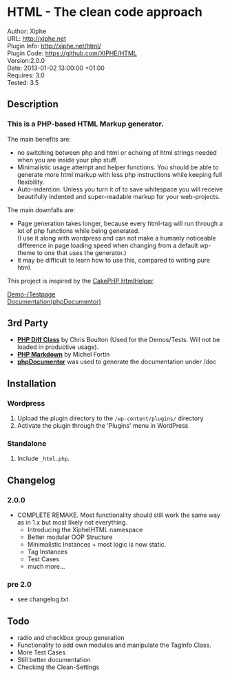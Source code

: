 HTML - The clean code approach
==============================

Author: Xiphe  
URL: http://xiphe.net  
Plugin Info: http://xiphe.net/html/  
Plugin Code: https://github.com/XIPHE/HTML  
Version:2.0.0  
Date: 2013-01-02 13:00:00 +01:00  
Requires: 3.0  
Tested: 3.5  




Description
-----------

### This is a PHP-based HTML Markup generator.

The main benefits are:

* no switching between php and html or echoing of html strings needed when you are inside your php stuff.
* Minimalistic usage attempt and helper functions. You should be able to generate more html markup with less php instructions while keeping full flexibility.
* Auto-indention. Unless you turn it of to save whitespace you will receive beautifully indented and super-readable markup for your web-projects.

The main downfalls are:

* Page generation takes longer, because every html-tag will run through a lot of php functions while being generated.  
(I use it along with wordpress and can not make a humanly noticeable difference in page loading speed when changing from a default wp-theme to one that uses the generator.)
* It may be difficult to learn how to use this, compared to writing pure html.

This project is inspired by the [CakePHP HtmlHelper](http://api.cakephp.org/class/html-helper).

[Demo-/Testpage](http://html.xiphe.net/demo/)  
[Documentation(phpDocumentor)](http://html.xiphe.net/doc/)




3rd Party
---------

* **[PHP Diff Class](https://github.com/chrisboulton/php-diff)** by Chris Boulton (Used for the Demos/Tests. Will not be loaded in productive usage).
* **[PHP Markdown](http://michelf.ca/projects/php-markdown/)** by Michel Fortin
* **[phpDocumentor](http://www.phpdoc.org/)** was used to generate the documentation under /doc



Installation
------------

### Wordpress

1. Upload the plugin directory to the `/wp-content/plugins/` directory
2. Activate the plugin through the 'Plugins' menu in WordPress

### Standalone

1. Include `_html.php`.



Changelog
---------

### 2.0.0
+   COMPLETE REMAKE. Most functionality should still work the same way as in 1.x but most likely not everything.
	+   Introducing the Xiphe\HTML namespace
	+   Better modular OOP Structure
	+   Minimalistic Instances + most logic is now static.
	+   Tag Instances
	+   Test Cases
	+   much more...

### pre 2.0
+   see changelog.txt




Todo
----

* radio and checkbox group generation
* Functionality to add own modules and manipulate the TagInfo Class.
* More Test Cases
* Still better documentation
* Checking the Clean-Settings